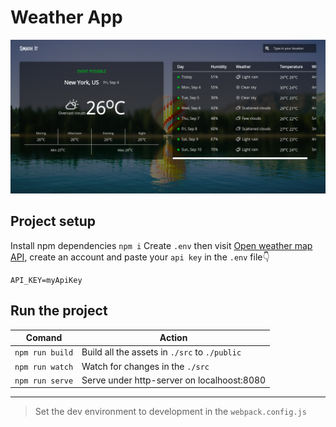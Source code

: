 # Weather App

![Screenshot](./src/screenshot.png)

## Project setup

Install npm dependencies `npm i`
Create `.env` then visit [Open weather map API](https://openweathermap.org), create an account and paste your `api key` in the `.env` file👇

```
API_KEY=myApiKey
```

## Run the project

| Comand          | Action                                        |
| --------------- | --------------------------------------------- |
| `npm run build` | Build all the assets in `./src` to `./public` |
| `npm run watch` | Watch for changes in the `./src`              |
| `npm run serve` | Serve under http-server on localhoost:8080    |

---

> Set the dev environment to development in the `webpack.config.js`
